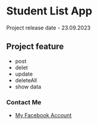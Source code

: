 # Student List App

Project release date - 23.09.2023

## Project feature

- post
- delet
- update
- deleteAll
- show data

### Contact Me
- [My Facebook Account](https://www.facebook.com/itbywinhtike/)



